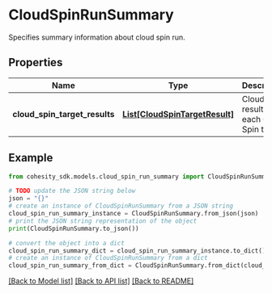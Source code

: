 # CloudSpinRunSummary

Specifies summary information about cloud spin run.

## Properties

Name | Type | Description | Notes
------------ | ------------- | ------------- | -------------
**cloud_spin_target_results** | [**List[CloudSpinTargetResult]**](CloudSpinTargetResult.md) | Cloud Spin results for each Cloud Spin target. | [optional] 

## Example

```python
from cohesity_sdk.models.cloud_spin_run_summary import CloudSpinRunSummary

# TODO update the JSON string below
json = "{}"
# create an instance of CloudSpinRunSummary from a JSON string
cloud_spin_run_summary_instance = CloudSpinRunSummary.from_json(json)
# print the JSON string representation of the object
print(CloudSpinRunSummary.to_json())

# convert the object into a dict
cloud_spin_run_summary_dict = cloud_spin_run_summary_instance.to_dict()
# create an instance of CloudSpinRunSummary from a dict
cloud_spin_run_summary_from_dict = CloudSpinRunSummary.from_dict(cloud_spin_run_summary_dict)
```
[[Back to Model list]](../README.md#documentation-for-models) [[Back to API list]](../README.md#documentation-for-api-endpoints) [[Back to README]](../README.md)


